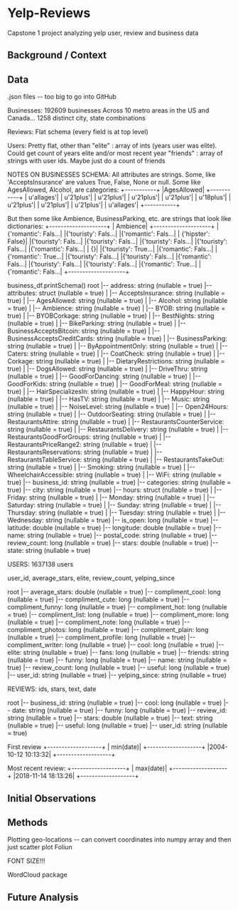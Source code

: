 # Yelp-Reviews
Capstone 1 project analyzing yelp user, review and business data

## Background / Context

## Data

.json files -- too big to go into GitHub

Businesses:
192609 businesses
Across 10 metro areas in the US and Canada... 1258 distinct city, state combinations

Reviews:
Flat schema (every field is at top level)

Users:
Pretty flat, other than "elite" : array of ints (years user was elite). Could get count of years elite and/or most recent year
                        "friends" : array of strings with user ids. Maybe just do a count of friends

NOTES ON BUSINESSES SCHEMA:
All attributes are strings.  Some, like 'AcceptsInsurance' are values True, False, None or null.
Some like AgesAllowed, Alcohol, are categories:
    +-----------+
|AgesAllowed|
+-----------+
| u'allages'|
|  u'21plus'|
|  u'21plus'|
|  u'21plus'|
|  u'21plus'|
|  u'18plus'|
|  u'21plus'|
|  u'21plus'|
|  u'21plus'|
| u'allages'|
+-----------+

But then some like Ambience, BusinessParking, etc. are strings that look like dictionaries:
+--------------------+
|            Ambience|
+--------------------+
|{'romantic': Fals...|
|{'touristy': Fals...|
|{'romantic': Fals...|
|  {'hipster': False}|
|{'touristy': Fals...|
|{'touristy': Fals...|
|{'touristy': Fals...|
|{'touristy': Fals...|
|{'romantic': Fals...|
|                  {}|
|{'touristy': True...|
|{'romantic': Fals...|
|{'romantic': True...|
|{'touristy': Fals...|
|{'touristy': Fals...|
|{'romantic': Fals...|
|{'touristy': Fals...|
|{'touristy': Fals...|
|{'romantic': True...|
|{'romantic': Fals...|
+--------------------+

business_df.printSchema()
root
 |-- address: string (nullable = true)
 |-- attributes: struct (nullable = true)
 |    |-- AcceptsInsurance: string (nullable = true)
 |    |-- AgesAllowed: string (nullable = true)
 |    |-- Alcohol: string (nullable = true)
 |    |-- Ambience: string (nullable = true)
 |    |-- BYOB: string (nullable = true)
 |    |-- BYOBCorkage: string (nullable = true)
 |    |-- BestNights: string (nullable = true)
 |    |-- BikeParking: string (nullable = true)
 |    |-- BusinessAcceptsBitcoin: string (nullable = true)
 |    |-- BusinessAcceptsCreditCards: string (nullable = true)
 |    |-- BusinessParking: string (nullable = true)
 |    |-- ByAppointmentOnly: string (nullable = true)
 |    |-- Caters: string (nullable = true)
 |    |-- CoatCheck: string (nullable = true)
 |    |-- Corkage: string (nullable = true)
 |    |-- DietaryRestrictions: string (nullable = true)
 |    |-- DogsAllowed: string (nullable = true)
 |    |-- DriveThru: string (nullable = true)
 |    |-- GoodForDancing: string (nullable = true)
 |    |-- GoodForKids: string (nullable = true)
 |    |-- GoodForMeal: string (nullable = true)
 |    |-- HairSpecializesIn: string (nullable = true)
 |    |-- HappyHour: string (nullable = true)
 |    |-- HasTV: string (nullable = true)
 |    |-- Music: string (nullable = true)
 |    |-- NoiseLevel: string (nullable = true)
 |    |-- Open24Hours: string (nullable = true)
 |    |-- OutdoorSeating: string (nullable = true)
 |    |-- RestaurantsAttire: string (nullable = true)
 |    |-- RestaurantsCounterService: string (nullable = true)
 |    |-- RestaurantsDelivery: string (nullable = true)
 |    |-- RestaurantsGoodForGroups: string (nullable = true)
 |    |-- RestaurantsPriceRange2: string (nullable = true)
 |    |-- RestaurantsReservations: string (nullable = true)
 |    |-- RestaurantsTableService: string (nullable = true)
 |    |-- RestaurantsTakeOut: string (nullable = true)
 |    |-- Smoking: string (nullable = true)
 |    |-- WheelchairAccessible: string (nullable = true)
 |    |-- WiFi: string (nullable = true)
 |-- business_id: string (nullable = true)
 |-- categories: string (nullable = true)
 |-- city: string (nullable = true)
 |-- hours: struct (nullable = true)
 |    |-- Friday: string (nullable = true)
 |    |-- Monday: string (nullable = true)
 |    |-- Saturday: string (nullable = true)
 |    |-- Sunday: string (nullable = true)
 |    |-- Thursday: string (nullable = true)
 |    |-- Tuesday: string (nullable = true)
 |    |-- Wednesday: string (nullable = true)
 |-- is_open: long (nullable = true)
 |-- latitude: double (nullable = true)
 |-- longitude: double (nullable = true)
 |-- name: string (nullable = true)
 |-- postal_code: string (nullable = true)
 |-- review_count: long (nullable = true)
 |-- stars: double (nullable = true)
 |-- state: string (nullable = true)


USERS:
1637138 users

user_id, average_stars, elite, review_count, yelping_since

root
 |-- average_stars: double (nullable = true)
 |-- compliment_cool: long (nullable = true)
 |-- compliment_cute: long (nullable = true)
 |-- compliment_funny: long (nullable = true)
 |-- compliment_hot: long (nullable = true)
 |-- compliment_list: long (nullable = true)
 |-- compliment_more: long (nullable = true)
 |-- compliment_note: long (nullable = true)
 |-- compliment_photos: long (nullable = true)
 |-- compliment_plain: long (nullable = true)
 |-- compliment_profile: long (nullable = true)
 |-- compliment_writer: long (nullable = true)
 |-- cool: long (nullable = true)
 |-- elite: string (nullable = true)
 |-- fans: long (nullable = true)
 |-- friends: string (nullable = true)
 |-- funny: long (nullable = true)
 |-- name: string (nullable = true)
 |-- review_count: long (nullable = true)
 |-- useful: long (nullable = true)
 |-- user_id: string (nullable = true)
 |-- yelping_since: string (nullable = true)

REVIEWS:
ids, stars, text, date

root
 |-- business_id: string (nullable = true)
 |-- cool: long (nullable = true)
 |-- date: string (nullable = true)
 |-- funny: long (nullable = true)
 |-- review_id: string (nullable = true)
 |-- stars: double (nullable = true)
 |-- text: string (nullable = true)
 |-- useful: long (nullable = true)
 |-- user_id: string (nullable = true)

First review
+-------------------+
|          min(date)|
+-------------------+
|2004-10-12 10:13:32|
+-------------------+

Most recent review:
+-------------------+
|          max(date)|
+-------------------+
|2018-11-14 18:13:26|
+-------------------+

## Initial Observations

## Methods
Plotting geo-locations -- can convert coordinates into numpy array and then just scatter plot
Foliun

FONT SIZE!!!

WordCloud package

## Future Analysis

